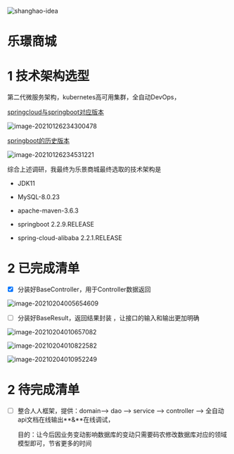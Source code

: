 ![shanghao-idea](https://alphahub-test-bucket.oss-cn-shanghai.aliyuncs.com/image/shanghao-idea.jpg)

# 乐璟商城

# 1 技术架构选型

第二代微服务架构，kubernetes高可用集群，全自动DevOps，

[springcloud与springboot对应版本](https://start.spring.io/actuator/info)

![image-20210126234300478](https://alphahub-test-bucket.oss-cn-shanghai.aliyuncs.com/image/image-20210126234300478.png)

[springboot的历史版本](https://docs.spring.io/spring-boot/docs/)

![image-20210126234531221](https://alphahub-test-bucket.oss-cn-shanghai.aliyuncs.com/image/image-20210126234531221.png)

综合上述调研，我最终为乐景商城最终选取的技术架构是

- JDK11

- MySQL-8.0.23

- apache-maven-3.6.3

- springboot 2.2.9.RELEASE

- spring-cloud-alibaba 2.2.1.RELEASE

# 2 已完成清单

- [x] 分装好BaseController，用于Controller数据返回

![image-20210204005654609](https://alphahub-test-bucket.oss-cn-shanghai.aliyuncs.com/image/image-20210204005654609.png)

- [ ] 分装好BaseResult，返回结果封装 ，让接口的输入和输出更加明确

![image-20210204010657082](https://alphahub-test-bucket.oss-cn-shanghai.aliyuncs.com/image/image-20210204010657082.png)

![image-20210204010822582](https://alphahub-test-bucket.oss-cn-shanghai.aliyuncs.com/image/image-20210204010822582.png)



![image-20210204010952249](https://alphahub-test-bucket.oss-cn-shanghai.aliyuncs.com/image/image-20210204010952249.png)



# 2 待完成清单

- [ ] 整合人人框架，提供：domain--> dao --> service --> controller --> 全自动api文档在线输出**&**在线调试，

  目的：让今后因业务变动影响数据库的变动只需要码农修改数据库对应的领域模型即可，节省更多的时间
